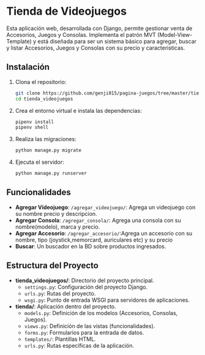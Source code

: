 # Tienda de Videojuegos
Esta aplicación web, desarrollada con Django, permite gestionar venta de Accesorios, Juegos y Consolas. Implementa el patrón MVT (Model-View-Template) y está diseñada para ser un sistema básico para agregar, buscar y listar Accesorios, Juegos y Consolas con su precio y caracteristicas.

## Instalación

1. Clona el repositorio:
    ```bash
    git clone https://github.com/genji015/pagina-juegos/tree/master/tienda_videojuegos/tienda
    cd tienda_videojuegos
    ```

2. Crea el entorno virtual e instala las dependencias:
    ```bash
    pipenv install
    pipenv shell
    ```

3. Realiza las migraciones:
    ```bash
    python manage.py migrate
    ```

4. Ejecuta el servidor:
    ```bash
    python manage.py runserver
    ```

## Funcionalidades

- **Agregar Videojuego**: `/agregar_videojuego/`: Agrega un videojuego con su nombre precio y descripcion.
- **Agregar Consola**: `/agregar_consola/`: Agrega una consola con su nombre(modelo), marca y precio.
- **Agregar Accesorio**: `/agregar_accesorio/`:Agrega un accesorio con su nombre, tipo (joystick,memorcard, auriculares etc) y su precio
- **Buscar**: Un buscador en la BD sobre productos ingresados.

## Estructura del Proyecto
- **tienda_videojuegos/**: Directorio del proyecto principal.
  - `settings.py`: Configuración del proyecto Django.
  - `urls.py`: Rutas del proyecto.
  - `wsgi.py`: Punto de entrada WSGI para servidores de aplicaciones.
- **tienda/**: Aplicación dentro del proyecto.
  - `models.py`: Definición de los modelos (Accesorios, Consolas, Juegos).
  - `views.py`: Definición de las vistas (funcionalidades).
  - `forms.py`: Formularios para la entrada de datos.
  - `templates/`: Plantillas HTML.
  - `urls.py`: Rutas específicas de la aplicación.

